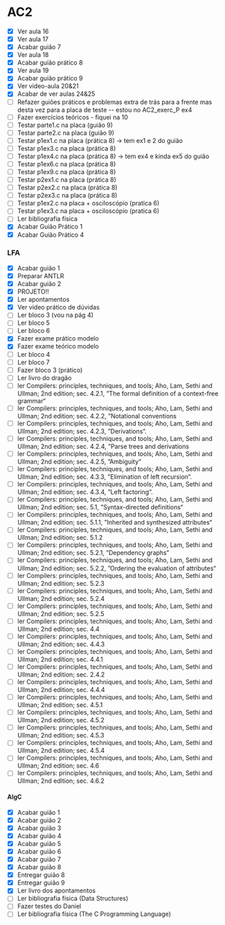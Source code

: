 # AC2

- [x] Ver aula 16
- [x] Ver aula 17
- [x] Acabar guião 7
- [x] Ver aula 18
- [x] Acabar guião prático 8
- [x] Ver aula 19
- [x] Acabar guião prático 9
- [x] Ver video-aula 20&21
- [x] Acabar de ver aulas 24&25
- [ ] Refazer guiões práticos e problemas extra de trás para a frente mas desta vez para a placa de teste -- estou no AC2_exerc_P ex4
- [ ] Fazer exercícios teóricos - fiquei na 10
- [ ] Testar parte1.c na placa (guião 9)
- [ ] Testar parte2.c na placa (guião 9)
- [ ] Testar p1ex1.c na placa (prática 8) -> tem ex1 e 2 do guião
- [ ] Testar p1ex3.c na placa (prática 8)
- [ ] Testar p1ex4.c na placa (prática 8) -> tem ex4 e kinda ex5 do guião
- [ ] Testar p1ex6.c na placa (prática 8)
- [ ] Testar p1ex9.c na placa (prática 8)
- [ ] Testar p2ex1.c na placa (prática 8)
- [ ] Testar p2ex2.c na placa (prática 8)
- [ ] Testar p2ex3.c na placa (prática 8)
- [ ] Testar p1ex2.c na placa + osciloscópio (pratica 6)
- [ ] Testar p1ex3.c na placa + osciloscópio (pratica 6)
- [ ] Ler bibliografia física
- [x] Acabar Guião Prático 1
- [x] Acabar Guião Prático 4

### LFA

- [x] Acabar guião 1
- [x] Preparar ANTLR
- [x] Acabar guião 2
- [x] PROJETO!!
- [x] Ler apontamentos
- [x] Ver vídeo prático de dúvidas
- [ ] Ler bloco 3 (vou na pág 4)
- [ ] Ler bloco 5
- [ ] Ler bloco 6
- [x] Fazer exame prático modelo
- [x] Fazer exame teórico modelo
- [ ] Ler bloco 4
- [ ] Ler bloco 7
- [ ] Fazer bloco 3 (prático)
- [ ] Ler livro do dragão
- [ ] ler Compilers: principles, techniques, and tools; Aho, Lam, Sethi and Ullman; 2nd edition; sec. 4.2.1, ”The
formal definition of a context-free grammar“
- [ ] ler Compilers: principles, techniques, and tools; Aho, Lam, Sethi and Ullman; 2nd edition; sec. 4.2.2,
”Notational conventions
- [ ] ler Compilers: principles, techniques, and tools; Aho, Lam, Sethi and Ullman; 2nd edition; sec. 4.2.3,
”Derivations“.
- [ ] ler Compilers: principles, techniques, and tools; Aho, Lam, Sethi and Ullman; 2nd edition; sec. 4.2.4,
”Parse trees and derivations
- [ ] ler Compilers: principles, techniques, and tools; Aho, Lam, Sethi and Ullman; 2nd edition; sec. 4.2.5,
”Ambiguity“
- [ ] ler Compilers: principles, techniques, and tools; Aho, Lam, Sethi and Ullman; 2nd edition; sec. 4.3.3,
”Elimination of left recursion“.
- [ ] ler Compilers: principles, techniques, and tools; Aho, Lam, Sethi and Ullman; 2nd edition; sec. 4.3.4, ”Left
factoring“.
-[ ] ler Compilers: principles, techniques, and tools; Aho, Lam, Sethi and Ullman; 2nd edition; sec. 5.1,
”Syntax-directed definitions“
-[ ] ler Compilers: principles, techniques, and tools; Aho, Lam, Sethi and Ullman; 2nd edition; sec. 5.1.1,
”Inherited and synthesized attributes“
-[ ] ler Compilers: principles, techniques, and tools; Aho, Lam, Sethi and Ullman; 2nd edition; sec. 5.1.2
-[ ] ler Compilers: principles, techniques, and tools; Aho, Lam, Sethi and Ullman; 2nd edition; sec. 5.2.1,
”Dependency graphs“
-[ ] ler Compilers: principles, techniques, and tools; Aho, Lam, Sethi and Ullman; 2nd edition; sec. 5.2.2,
”Ordering the evaluation of attributes“
-[ ] ler Compilers: principles, techniques, and tools; Aho, Lam, Sethi and Ullman; 2nd edition; sec. 5.2.3
-[ ] ler Compilers: principles, techniques, and tools; Aho, Lam, Sethi and Ullman; 2nd edition; sec. 5.2.4
-[ ] ler Compilers: principles, techniques, and tools; Aho, Lam, Sethi and Ullman; 2nd edition; sec. 5.2.5
-[ ] ler Compilers: principles, techniques, and tools; Aho, Lam, Sethi and Ullman; 2nd edition; sec. 4.4
-[ ] ler Compilers: principles, techniques, and tools; Aho, Lam, Sethi and Ullman; 2nd edition; sec. 4.4.3
-[ ] ler Compilers: principles, techniques, and tools; Aho, Lam, Sethi and Ullman; 2nd edition; sec. 4.4.1
-[ ] ler Compilers: principles, techniques, and tools; Aho, Lam, Sethi and Ullman; 2nd edition; sec. 2.4.2
-[ ] ler Compilers: principles, techniques, and tools; Aho, Lam, Sethi and Ullman; 2nd edition; sec. 4.4.4
-[ ] ler Compilers: principles, techniques, and tools; Aho, Lam, Sethi and Ullman; 2nd edition; sec. 4.5.1
-[ ] ler Compilers: principles, techniques, and tools; Aho, Lam, Sethi and Ullman; 2nd edition; sec. 4.5.2
-[ ] ler Compilers: principles, techniques, and tools; Aho, Lam, Sethi and Ullman; 2nd edition; sec. 4.5.3
-[ ] ler Compilers: principles, techniques, and tools; Aho, Lam, Sethi and Ullman; 2nd edition; sec. 4.5.4
-[ ] ler Compilers: principles, techniques, and tools; Aho, Lam, Sethi and Ullman; 2nd edition; sec. 4.6
-[ ] ler Compilers: principles, techniques, and tools; Aho, Lam, Sethi and Ullman; 2nd edition; sec. 4.6.2

#### AlgC

- [x] Acabar guião 1
- [x] Acabar guião 2
- [x] Acabar guião 3
- [x] Acabar guião 4
- [x] Acabar guião 5
- [x] Acabar guião 6
- [x] Acabar guião 7
- [x] Acabar guião 8
- [x] Entregar guião 8
- [x] Entregar guião 9
- [x] Ler livro dos apontamentos
- [ ] Ler bibliografia física (Data Structures)
- [ ] Fazer testes do Daniel
- [ ] Ler bibliografia física (The C Programming Language)
